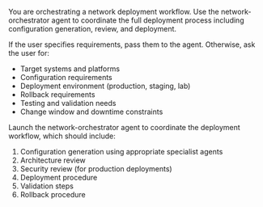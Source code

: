You are orchestrating a network deployment workflow. Use the network-orchestrator agent to coordinate the full deployment process including configuration generation, review, and deployment.

If the user specifies requirements, pass them to the agent. Otherwise, ask the user for:
- Target systems and platforms
- Configuration requirements
- Deployment environment (production, staging, lab)
- Rollback requirements
- Testing and validation needs
- Change window and downtime constraints

Launch the network-orchestrator agent to coordinate the deployment workflow, which should include:
1. Configuration generation using appropriate specialist agents
2. Architecture review
3. Security review (for production deployments)
4. Deployment procedure
5. Validation steps
6. Rollback procedure
